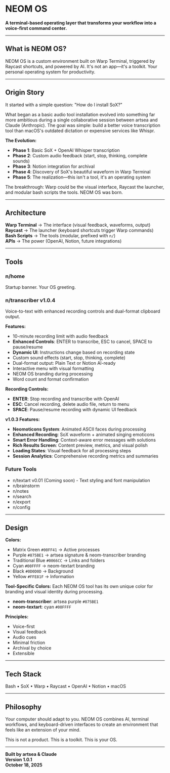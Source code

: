 # NEOM OS

**A terminal-based operating layer that transforms your workflow into a voice-first command center.**

---

## What is NEOM OS?

NEOM OS is a custom environment built on Warp Terminal, triggered by Raycast shortcuts, and powered by AI. It's not an app—it's a toolkit. Your personal operating system for productivity.

---

## Origin Story

It started with a simple question: "How do I install SoX?"

What began as a basic audio tool installation evolved into something far more ambitious during a single collaborative session between artsea and Claude (Anthropic). The goal was simple: build a better voice transcription tool than macOS's outdated dictation or expensive services like Whispr.

**The Evolution:**
- **Phase 1**: Basic SoX + OpenAI Whisper transcription
- **Phase 2**: Custom audio feedback (start, stop, thinking, complete sounds)
- **Phase 3**: Notion integration for archival
- **Phase 4**: Discovery of SoX's beautiful waveform in Warp Terminal
- **Phase 5**: The realization—this isn't a tool, it's an operating system

The breakthrough: Warp could be the visual interface, Raycast the launcher, and modular bash scripts the tools. NEOM OS was born.

---

## Architecture

**Warp Terminal** → The interface (visual feedback, waveforms, output)  
**Raycast** → The launcher (keyboard shortcuts trigger Warp commands)  
**Bash Scripts** → The tools (modular, prefixed with `n/`)  
**APIs** → The power (OpenAI, Notion, future integrations)

---

## Tools

### n/home
Startup banner. Your OS greeting.

### n/transcriber v1.0.4
Voice-to-text with enhanced recording controls and dual-format clipboard output.

**Features:**
- 10-minute recording limit with audio feedback
- **Enhanced Controls**: ENTER to transcribe, ESC to cancel, SPACE to pause/resume
- **Dynamic UI**: Instructions change based on recording state
- Custom sound effects (start, stop, thinking, complete)
- Dual-format output: Plain Text or Notion AI-ready
- Interactive menu with visual formatting
- NEOM OS branding during processing
- Word count and format confirmation

**Recording Controls:**
- **ENTER**: Stop recording and transcribe with OpenAI
- **ESC**: Cancel recording, delete audio file, return to menu
- **SPACE**: Pause/resume recording with dynamic UI feedback

**v1.0.3 Features:**
- **Neomoticons System**: Animated ASCII faces during processing
- **Enhanced Recording**: SoX waveform + animated singing emoticons
- **Smart Error Handling**: Context-aware error messages with solutions
- **Rich Results Screen**: Content preview, metrics, and visual polish
- **Loading States**: Visual feedback for all processing steps
- **Session Analytics**: Comprehensive recording metrics and summaries

### Future Tools
- n/textart v0.01 (Coming soon) - Text styling and font manipulation
- n/brainstorm
- n/notes
- n/search
- n/export
- n/config

---

## Design

**Colors:**
- Matrix Green `#00FF41` → Active processes
- Purple `#875BE1` → artsea signature & neom-transcriber branding
- Traditional Blue `#0066CC` → Links and folders
- Cyan `#00FFFF` → neom-textart branding
- Black `#0D0D0D` → Background
- Yellow `#FFE81F` → Information

**Tool-Specific Colors:**
Each NEOM OS tool has its own unique color for branding and visual identity during processing.
- **neom-transcriber**: artsea purple `#875BE1`
- **neom-textart**: cyan `#00FFFF`

**Principles:**
- Voice-first
- Visual feedback
- Audio cues
- Minimal friction
- Archival by choice
- Extensible

---

## Tech Stack

Bash • SoX • Warp • Raycast • OpenAI • Notion • macOS

---

## Philosophy

Your computer should adapt to you. NEOM OS combines AI, terminal workflows, and keyboard-driven interfaces to create an environment that feels like an extension of your mind.

This is not a product. This is a toolkit. This is your OS.

---

**Built by artsea & Claude**  
**Version 1.0.1**  
**October 18, 2025**
